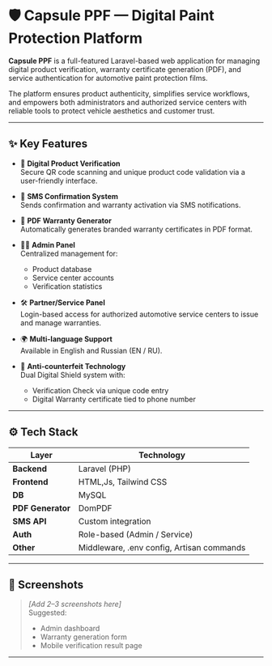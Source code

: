 # 🛡️ Capsule PPF — Digital Paint Protection Platform

**Capsule PPF** is a full-featured Laravel-based web application for managing digital product verification, warranty certificate generation (PDF), and service authentication for automotive paint protection films.

The platform ensures product authenticity, simplifies service workflows, and empowers both administrators and authorized service centers with reliable tools to protect vehicle aesthetics and customer trust.

---

## ✨ Key Features

- 🔐 **Digital Product Verification**  
  Secure QR code scanning and unique product code validation via a user-friendly interface.

- 📲 **SMS Confirmation System**  
  Sends confirmation and warranty activation via SMS notifications.

- 📄 **PDF Warranty Generator**  
  Automatically generates branded warranty certificates in PDF format.

- 🧑‍💼 **Admin Panel**  
  Centralized management for:
  - Product database
  - Service center accounts
  - Verification statistics

- 🛠️ **Partner/Service Panel**  
  Login-based access for authorized automotive service centers to issue and manage warranties.

- 🌍 **Multi-language Support**  
  Available in English and Russian (EN / RU).

- 🧬 **Anti-counterfeit Technology**  
  Dual Digital Shield system with:
  - Verification Check via unique code entry
  - Digital Warranty certificate tied to phone number

---

## ⚙️ Tech Stack

| Layer           | Technology            |
|----------------|------------------------|
| **Backend**     | Laravel (PHP)          |
| **Frontend**    | HTML,Js, Tailwind CSS    |
| **DB**          | MySQL                  |
| **PDF Generator** | DomPDF              |
| **SMS API**     | Custom integration     |
| **Auth**        | Role-based (Admin / Service) |
| **Other**       | Middleware, .env config, Artisan commands |

---

## 📸 Screenshots

> _[Add 2–3 screenshots here]_  
> Suggested:
> - Admin dashboard  
> - Warranty generation form  
> - Mobile verification result page

---

